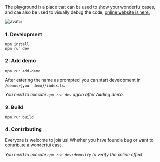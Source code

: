 The playground is a place that can be used to show your wonderful cases, and can also be used to visually debug the code, [online website is here.](https://oasis-engine.github.io/0.3/playground/index.html)

![avatar](https://gw.alipayobjects.com/mdn/rms_d27172/afts/img/A*f1pVTpPvzA8AAAAAAAAAAAAAARQnAQ)

### 1. Development

```
npm install
npm run dev
```

### 2. Add demo

```
npm run add-demo
```

After entering the name as prompted, you can start development in `/demos/{your demo}/index.ts`.

_You need to execute `npm run dev` again after Adding demo._

### 3. Build

```
npm run build
```

### 4. Contributing

Everyone is welcome to join us! Whether you have found a bug or want to contribute a wonderful case.

_You need to execute `npm run dev:demosify` to verify the online effect._
